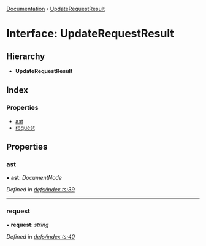 [Documentation](../README.md) › [UpdateRequestResult](updaterequestresult.md)

# Interface: UpdateRequestResult

## Hierarchy

* **UpdateRequestResult**

## Index

### Properties

* [ast](updaterequestresult.md#ast)
* [request](updaterequestresult.md#request)

## Properties

###  ast

• **ast**: *DocumentNode*

*Defined in [defs/index.ts:39](https://github.com/badbatch/graphql-box/blob/75cbc234/packages/request-parser/src/defs/index.ts#L39)*

___

###  request

• **request**: *string*

*Defined in [defs/index.ts:40](https://github.com/badbatch/graphql-box/blob/75cbc234/packages/request-parser/src/defs/index.ts#L40)*
